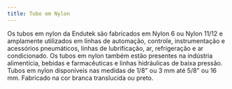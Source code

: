 ```yaml
---
title: Tubo em Nylon
---
```


Os tubos em nylon da Endutek são fabricados em Nylon 6 ou Nylon 11/12 e amplamente utilizados em linhas de automação, controle, instrumentação e acessórios pneumáticos, linhas de lubrificação, ar, refrigeração e ar condicionado. Os tubos em nylon também estão presentes na indústria alimentícia, bebidas e farmacêuticas e linhas hidráulicas de baixa pressão. Tubos em nylon disponíveis nas medidas de 1/8" ou 3 mm até 5/8" ou 16 mm. Fabricado na cor branca translucida ou preto.

